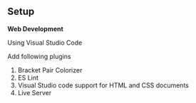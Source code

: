## Setup



**Web Development**

Using Visual Studio Code

Add following plugins
1. Bracket Pair Colorizer
2. ES Lint
3. Visual Studio code support for HTML and CSS documents
4. Live Server














